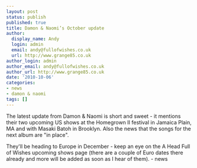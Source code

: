 ```yaml
---
layout: post
status: publish
published: true
title: Damon & Naomi’s October update
author:
  display_name: Andy
  login: admin
  email: andy@fullofwishes.co.uk
  url: http://www.grange85.co.uk
author_login: admin
author_email: andy@fullofwishes.co.uk
author_url: http://www.grange85.co.uk
date: '2010-10-06'
categories:
- news
- damon & naomi
tags: []
---
```

<div>The latest update from Damon & Naomi is short and sweet - it mentions their two upcoming US shows at the <span class="removed_link" title="https://www.fullofwishes.co.uk/database/wiki/Shows/Damon_%26_Naomi/2010-10-15">Homegrown II festival in Jamaica Plain, MA</span> and with <span class="removed_link" title="https://www.fullofwishes.co.uk/database/wiki/Shows/Damon_%26_Naomi/2010-10-29">Masaki Batoh in Brooklyn</span>. Also the news that the songs for the next album are "in place".
<p /> They&#39;ll be heading to Europe in December - keep an eye on the <span class="removed_link" title="https://www.fullofwishes.co.uk/database/wiki/Shows#Damon_.26_Naomi">A Head Full of Wishes upcoming shows page</span> (there are a couple of Euro dates there already and more will be added as soon as I hear of them).
- news
</p></div>
